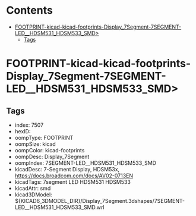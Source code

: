 



Contents
========

* [FOOTPRINT-kicad-kicad-footprints-Display_7Segment-7SEGMENT-LED__HDSM531_HDSM533_SMD>](#footprint-kicad-kicad-footprints-display_7segment-7segment-led__hdsm531_hdsm533_smd)
	* [Tags](#tags)

# FOOTPRINT-kicad-kicad-footprints-Display_7Segment-7SEGMENT-LED__HDSM531_HDSM533_SMD>

## Tags

- index: 7507
- hexID: 
- oompType: FOOTPRINT
- oompSize: kicad
- oompColor: kicad-footprints
- oompDesc: Display_7Segment
- oompIndex: 7SEGMENT-LED__HDSM531_HDSM533_SMD
- kicadDesc: 7-Segment Display, HDSM53x, https://docs.broadcom.com/docs/AV02-0713EN
- kicadTags: 7segment LED HDSM531 HDSM533
- kicadAttr: smd
- kicad3DModel: ${KICAD6_3DMODEL_DIR}/Display_7Segment.3dshapes/7SEGMENT-LED__HDSM531_HDSM533_SMD.wrl
